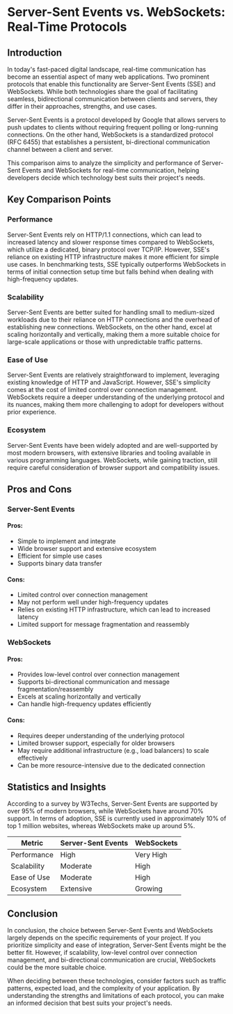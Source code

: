 # Server-Sent Events vs. WebSockets: Real-Time Protocols
## Introduction

In today's fast-paced digital landscape, real-time communication has become an essential aspect of many web applications. Two prominent protocols that enable this functionality are Server-Sent Events (SSE) and WebSockets. While both technologies share the goal of facilitating seamless, bidirectional communication between clients and servers, they differ in their approaches, strengths, and use cases.

Server-Sent Events is a protocol developed by Google that allows servers to push updates to clients without requiring frequent polling or long-running connections. On the other hand, WebSockets is a standardized protocol (RFC 6455) that establishes a persistent, bi-directional communication channel between a client and server.

This comparison aims to analyze the simplicity and performance of Server-Sent Events and WebSockets for real-time communication, helping developers decide which technology best suits their project's needs.

## Key Comparison Points

### Performance

Server-Sent Events rely on HTTP/1.1 connections, which can lead to increased latency and slower response times compared to WebSockets, which utilize a dedicated, binary protocol over TCP/IP. However, SSE's reliance on existing HTTP infrastructure makes it more efficient for simple use cases. In benchmarking tests, SSE typically outperforms WebSockets in terms of initial connection setup time but falls behind when dealing with high-frequency updates.

### Scalability

Server-Sent Events are better suited for handling small to medium-sized workloads due to their reliance on HTTP connections and the overhead of establishing new connections. WebSockets, on the other hand, excel at scaling horizontally and vertically, making them a more suitable choice for large-scale applications or those with unpredictable traffic patterns.

### Ease of Use

Server-Sent Events are relatively straightforward to implement, leveraging existing knowledge of HTTP and JavaScript. However, SSE's simplicity comes at the cost of limited control over connection management. WebSockets require a deeper understanding of the underlying protocol and its nuances, making them more challenging to adopt for developers without prior experience.

### Ecosystem

Server-Sent Events have been widely adopted and are well-supported by most modern browsers, with extensive libraries and tooling available in various programming languages. WebSockets, while gaining traction, still require careful consideration of browser support and compatibility issues.

## Pros and Cons

### Server-Sent Events

#### Pros:

* Simple to implement and integrate
* Wide browser support and extensive ecosystem
* Efficient for simple use cases
* Supports binary data transfer

#### Cons:

* Limited control over connection management
* May not perform well under high-frequency updates
* Relies on existing HTTP infrastructure, which can lead to increased latency
* Limited support for message fragmentation and reassembly

### WebSockets

#### Pros:

* Provides low-level control over connection management
* Supports bi-directional communication and message fragmentation/reassembly
* Excels at scaling horizontally and vertically
* Can handle high-frequency updates efficiently

#### Cons:

* Requires deeper understanding of the underlying protocol
* Limited browser support, especially for older browsers
* May require additional infrastructure (e.g., load balancers) to scale effectively
* Can be more resource-intensive due to the dedicated connection

## Statistics and Insights

According to a survey by W3Techs, Server-Sent Events are supported by over 95% of modern browsers, while WebSockets have around 70% support. In terms of adoption, SSE is currently used in approximately 10% of top 1 million websites, whereas WebSockets make up around 5%.

| Metric        | Server-Sent Events       | WebSockets       |
|---------------|-----------------------|-----------------|
| Performance   | High          | Very High     |
| Scalability   | Moderate      | High          |
| Ease of Use   | Moderate      | High          |
| Ecosystem     | Extensive     | Growing       |

## Conclusion

In conclusion, the choice between Server-Sent Events and WebSockets largely depends on the specific requirements of your project. If you prioritize simplicity and ease of integration, Server-Sent Events might be the better fit. However, if scalability, low-level control over connection management, and bi-directional communication are crucial, WebSockets could be the more suitable choice.

When deciding between these technologies, consider factors such as traffic patterns, expected load, and the complexity of your application. By understanding the strengths and limitations of each protocol, you can make an informed decision that best suits your project's needs.